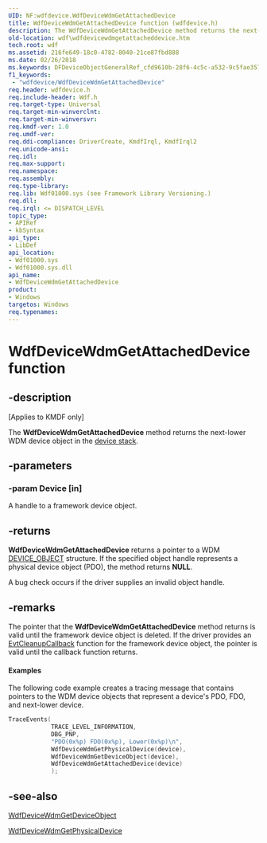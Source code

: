 ```yaml
---
UID: NF:wdfdevice.WdfDeviceWdmGetAttachedDevice
title: WdfDeviceWdmGetAttachedDevice function (wdfdevice.h)
description: The WdfDeviceWdmGetAttachedDevice method returns the next-lower WDM device object in the device stack.
old-location: wdf\wdfdevicewdmgetattacheddevice.htm
tech.root: wdf
ms.assetid: 216fe649-18c0-4782-8040-21ce87fbd888
ms.date: 02/26/2018
ms.keywords: DFDeviceObjectGeneralRef_cfd9610b-28f6-4c5c-a532-9c5fae3576fc.xml, WdfDeviceWdmGetAttachedDevice, WdfDeviceWdmGetAttachedDevice method, kmdf.wdfdevicewdmgetattacheddevice, wdf.wdfdevicewdmgetattacheddevice, wdfdevice/WdfDeviceWdmGetAttachedDevice
f1_keywords:
 - "wdfdevice/WdfDeviceWdmGetAttachedDevice"
req.header: wdfdevice.h
req.include-header: Wdf.h
req.target-type: Universal
req.target-min-winverclnt: 
req.target-min-winversvr: 
req.kmdf-ver: 1.0
req.umdf-ver: 
req.ddi-compliance: DriverCreate, KmdfIrql, KmdfIrql2
req.unicode-ansi: 
req.idl: 
req.max-support: 
req.namespace: 
req.assembly: 
req.type-library: 
req.lib: Wdf01000.sys (see Framework Library Versioning.)
req.dll: 
req.irql: <= DISPATCH_LEVEL
topic_type:
- APIRef
- kbSyntax
api_type:
- LibDef
api_location:
- Wdf01000.sys
- Wdf01000.sys.dll
api_name:
- WdfDeviceWdmGetAttachedDevice
product:
- Windows
targetos: Windows
req.typenames: 
---
```


# WdfDeviceWdmGetAttachedDevice function


## -description


<p class="CCE_Message">[Applies to KMDF only]</p>

The <b>WdfDeviceWdmGetAttachedDevice</b> method returns the next-lower WDM device object in the <a href="https://docs.microsoft.com/windows-hardware/drivers/wdf/wdm-concepts-for-kmdf-drivers">device stack</a>.


## -parameters




### -param Device [in]

A handle to a framework device object.


## -returns



<b>WdfDeviceWdmGetAttachedDevice</b> returns a pointer to a WDM <a href="https://docs.microsoft.com/windows-hardware/drivers/ddi/wdm/ns-wdm-_device_object">DEVICE_OBJECT</a> structure. If the specified object handle represents a physical device object (PDO), the method returns <b>NULL</b>.

A bug check occurs if the driver supplies an invalid object handle.




## -remarks



The pointer that the <b>WdfDeviceWdmGetAttachedDevice</b> method returns is valid until the framework device object is deleted. If the driver provides an <a href="https://docs.microsoft.com/windows-hardware/drivers/ddi/wdfobject/nc-wdfobject-evt_wdf_object_context_cleanup">EvtCleanupCallback</a> function for the framework device object, the pointer is valid until the callback function returns.


#### Examples

The following code example creates a tracing message that contains pointers to the WDM device objects that represent a device's PDO, FDO, and next-lower device.

```cpp
TraceEvents(
            TRACE_LEVEL_INFORMATION,
            DBG_PNP,
            "PDO(0x%p) FDO(0x%p), Lower(0x%p)\n",
            WdfDeviceWdmGetPhysicalDevice(device),
            WdfDeviceWdmGetDeviceObject(device),
            WdfDeviceWdmGetAttachedDevice(device)
            );
```



## -see-also




<a href="https://docs.microsoft.com/windows-hardware/drivers/ddi/wdfdevice/nf-wdfdevice-wdfdevicewdmgetdeviceobject">WdfDeviceWdmGetDeviceObject</a>



<a href="https://docs.microsoft.com/windows-hardware/drivers/ddi/wdfdevice/nf-wdfdevice-wdfdevicewdmgetphysicaldevice">WdfDeviceWdmGetPhysicalDevice</a>
 

 

